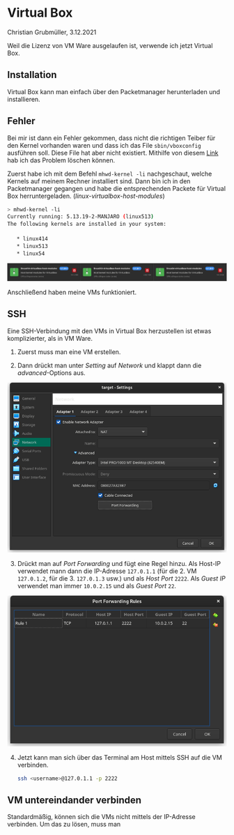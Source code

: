# Virtual Box

Christian Grubmüller, 3.12.2021

Weil die Lizenz von VM Ware ausgelaufen ist, verwende ich jetzt Virtual Box.

## Installation

Virtual Box kann man einfach über den Packetmanager herunterladen und installieren.

## Fehler

Bei mir ist dann ein Fehler gekommen, dass nicht die richtigen Teiber für den Kernel vorhanden waren und dass ich das File `sbin/vboxconfig` ausführen soll. Diese File hat aber nicht existiert. Mithilfe von diesem [Link](https://archived.forum.manjaro.org/t/virtualbox-wont-work-no-sbin-vboxconfig-file/96517/3) hab ich das Problem löschen können.

Zuerst habe ich mit dem Befehl `mhwd-kernel -li` nachgeschaut, welche Kernels auf meinem Rechner installiert sind. Dann bin ich in den Packetmanager gegangen und habe die entsprechenden Packete für Virtual Box herruntergeladen. (*linux<version>-virtualbox-host-modules*)

 ```bash 
 > mhwd-kernel -li
 Currently running: 5.13.19-2-MANJARO (linux513)
 The following kernels are installed in your system:
 
    * linux414
    * linux513
    * linux54
 ```

![image-20211203085631029](images/virtualbox/image-20211203085631029.png)

Anschließend haben meine VMs funktioniert.



## SSH

Eine SSH-Verbindung mit den VMs in Virtual Box herzustellen ist etwas komplizierter, als in VM Ware. 

1. Zuerst muss man eine VM erstellen. 

2. Dann drückt man unter *Setting* auf *Network* und klappt dann die *advanced*-Options aus.

<img src="images/virtualbox/image-20211203085919270.png" alt="image-20211203085919270" style="zoom:70%;" />

3. Drückt man auf *Port Forwarding* und fügt eine Regel hinzu. Als Host-IP verwendet mann dann die IP-Adresse `127.0.1.1` (für die 2. VM `127.0.1.2`, für die 3. `127.0.1.3` usw.) und als *Host Port*  `2222`. Als *Guest IP* verwendet man immer `10.0.2.15` und als *Guest Port* `22`.

![image-20211203090040792](images/virtualbox/image-20211203090040792.png)

4. Jetzt kann man sich über das Terminal am Host mittels SSH auf die VM verbinden.

   ```bash
   ssh <username>@127.0.1.1 -p 2222
   ```



## VM untereindander verbinden

Standardmäßig, können sich die VMs nicht mittels der IP-Adresse verbinden. Um das zu lösen, muss man 